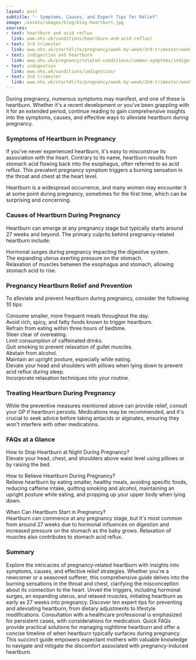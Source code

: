 ```yaml
---
layout: post
subtitle: "- Symptoms, Causes, and Expert Tips for Relief"
image: /assets/images/blog/blog-heartburn.jpg
sources:
- text: heartburn and acid reflux
  link: www.nhs.uk/conditions/heartburn-and-acid-reflux/
- text: 3rd trimester
  link: www.nhs.uk/start4life/pregnancy/week-by-week/3rd-trimester/week-28/#anchor-tabs
- text: indigestion and heartburn
  link: www.nhs.uk/pregnancy/related-conditions/common-symptoms/indigestion-and-heartburn/
- text: indigestion
  link: www.nhs.uk/conditions/indigestion/
- text: 2nd trimester
  link: www.nhs.uk/start4life/pregnancy/week-by-week/2nd-trimester/week-25/
---
```

During pregnancy, numerous symptoms may manifest, and one of these is heartburn. Whether it's a recent development or you've been grappling with it for an extended period, continue reading to gain comprehensive insights into the symptoms, causes, and effective ways to alleviate heartburn during pregnancy.

### Symptoms of Heartburn in Pregnancy
If you've never experienced heartburn, it's easy to misconstrue its association with the heart. Contrary to its name, heartburn results from stomach acid flowing back into the esophagus, often referred to as acid reflux. This prevalent pregnancy symptom triggers a burning sensation in the throat and chest at the heart level.

Heartburn is a widespread occurrence, and many women may encounter it at some point during pregnancy, sometimes for the first time, which can be surprising and concerning.

### Causes of Heartburn During Pregnancy
Heartburn can emerge at any pregnancy stage but typically starts around 27 weeks and beyond. The primary culprits behind pregnancy-related heartburn include:

Hormonal surges during pregnancy impacting the digestive system.  
The expanding uterus exerting pressure on the stomach.  
Relaxation of muscles between the esophagus and stomach, allowing stomach acid to rise.  

### Pregnancy Heartburn Relief and Prevention
To alleviate and prevent heartburn during pregnancy, consider the following 10 tips:

Consume smaller, more frequent meals throughout the day.  
Avoid rich, spicy, and fatty foods known to trigger heartburn.  
Refrain from eating within three hours of bedtime.  
Steer clear of overeating.  
Limit consumption of caffeinated drinks.  
Quit smoking to prevent relaxation of gullet muscles.  
Abstain from alcohol.  
Maintain an upright posture, especially while eating.  
Elevate your head and shoulders with pillows when lying down to prevent acid reflux during sleep.  
Incorporate relaxation techniques into your routine.  

### Treating Heartburn During Pregnancy  
While the preventive measures mentioned above can provide relief, consult your GP if heartburn persists. Medications may be recommended, and it's crucial to seek advice before taking antacids or alginates, ensuring they won't interfere with other medications.

### FAQs at a Glance
How to Stop Heartburn at Night During Pregnancy?  
Elevate your head, chest, and shoulders above waist level using pillows or by raising the bed.

How to Relieve Heartburn During Pregnancy?  
Relieve heartburn by eating smaller, healthy meals, avoiding specific foods, reducing caffeine intake, quitting smoking and alcohol, maintaining an upright posture while eating, and propping up your upper body when lying down.

When Can Heartburn Start in Pregnancy?  
Heartburn can commence at any pregnancy stage, but it's most common from around 27 weeks due to hormonal influences on digestion and increased pressure on the stomach as the baby grows. Relaxation of muscles also contributes to stomach acid reflux.

### Summary
Explore the intricacies of pregnancy-related heartburn with insights into symptoms, causes, and effective relief strategies. Whether you're a newcomer or a seasoned sufferer, this comprehensive guide delves into the burning sensations in the throat and chest, clarifying the misconception about its connection to the heart. Unveil the triggers, including hormonal surges, an expanding uterus, and relaxed muscles, initiating heartburn as early as 27 weeks into pregnancy. Discover ten expert tips for preventing and alleviating heartburn, from dietary adjustments to lifestyle modifications. Consultation with a healthcare professional is emphasized for persistent cases, with considerations for medication. Quick FAQs provide practical solutions for managing nighttime heartburn and offer a concise timeline of when heartburn typically surfaces during pregnancy. This succinct guide empowers expectant mothers with valuable knowledge to navigate and mitigate the discomfort associated with pregnancy-induced heartburn.